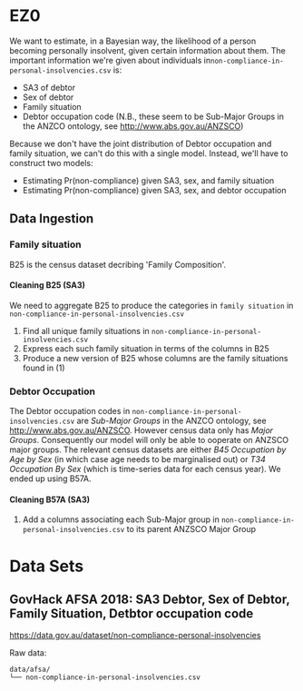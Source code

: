 # EZ0
We want to estimate, in a Bayesian way, the likelihood of a person becoming personally insolvent, given certain information about them.
The important information we're given about individuals in`non-compliance-in-personal-insolvencies.csv` is:
- SA3 of debtor
- Sex of debtor
- Family situation
- Debtor occupation code (N.B., these seem to be Sub-Major Groups in the ANZCO ontology, see http://www.abs.gov.au/ANZSCO)

Because we don't have the joint distribution of Debtor occupation and family situation, we can't do this with a single model.
Instead, we'll have to construct two models:
- Estimating Pr(non-compliance) given SA3, sex, and family situation
- Estimating Pr(non-compliance) given SA3, sex, and debtor occupation

## Data Ingestion
### Family situation
B25 is the census dataset decribing 'Family Composition'.
#### Cleaning B25 (SA3)
We need to aggregate B25 to produce the categories in `family situation` in `non-compliance-in-personal-insolvencies.csv`
1. Find all unique family situations in `non-compliance-in-personal-insolvencies.csv`
2. Express each such family situation in terms of the columns in B25
3. Produce a new version of B25 whose columns are the family situations found in (1)

### Debtor Occupation
The Debtor occupation codes in `non-compliance-in-personal-insolvencies.csv` are _Sub-Major Groups_ in the ANZCO ontology, see http://www.abs.gov.au/ANZSCO. However census data only has _Major Groups_. Consequently our model will only be able to ooperate on ANZSCO major groups. The relevant census datasets are either _B45 Occupation by Age by Sex_ (in which case age needs to be marginalised out) or _T34 Occupation By Sex_ (which is time-series data for each census year). We ended up using B57A.

#### Cleaning B57A (SA3)
1. Add a columns associating each Sub-Major group in `non-compliance-in-personal-insolvencies.csv` to its parent ANZSCO Major Group


# Data Sets

## GovHack AFSA 2018: SA3 Debtor, Sex of Debtor, Family Situation, Detbtor occupation code
https://data.gov.au/dataset/non-compliance-personal-insolvencies

Raw data:

```
data/afsa/
└── non-compliance-in-personal-insolvencies.csv
```


